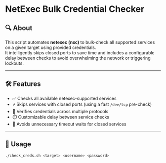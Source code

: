 # NetExec Bulk Credential Checker

## 🔍 About

This script automates **netexec (nxc)** to bulk-check all supported services on a given target using provided credentials.  
It intelligently skips closed ports to save time and includes a configurable delay between checks to avoid overwhelming the network or triggering lockouts.

---

## 🛠️ Features

- ✅ Checks all available netexec-supported services
- ⚡ Skips services with closed ports (using a fast `/dev/tcp` pre-check)
- 🧪 Verifies credentials across multiple protocols
- ⏱️ Customizable delay between service checks
- 🚫 Avoids unnecessary timeout waits for closed services

---

## 🧾 Usage

```bash
./check_creds.sh <target> <username> <password>
